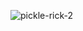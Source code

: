 
![pickle-rick-2](https://github.com/vdh1612/try_hack_me_ctf/assets/125654739/74b4b5d9-0394-452f-a0ca-6802759f0240)

